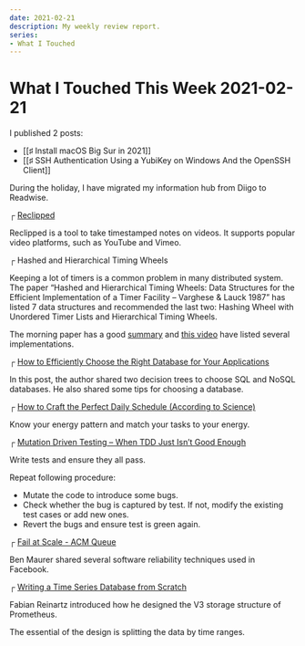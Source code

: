 ```yaml
---
date: 2021-02-21
description: My weekly review report.
series:
- What I Touched
---
```


# What I Touched This Week 2021-02-21

I published 2 posts:

* [[♯ Install macOS Big Sur in 2021]]
* [[♯ SSH Authentication Using a YubiKey on Windows And the OpenSSH Client]]

During the holiday, I have migrated my information hub from Diigo to Readwise.

<!--more-->

┌ [Reclipped](https://www.reclipped.com/)

Reclipped is a tool to take timestamped notes on videos. It supports popular video platforms, such as YouTube and Vimeo.

┌ Hashed and Hierarchical Timing Wheels

Keeping a lot of timers is a common problem in many distributed system. The paper “Hashed and Hierarchical Timing Wheels: Data Structures for the Efficient Implementation of a Timer Facility – Varghese & Lauck 1987” has listed 7 data structures and recommended the last two: Hashing Wheel with Unordered Timer Lists and Hierarchical Timing Wheels.

The morning paper has a good [summary](https://blog.acolyer.org/2015/11/23/hashed-and-hierarchical-timing-wheels/) and [this video](https://reclipped.com/docs?q=uri:https:%2F%2Fwww.youtube.com%2Fwatch%3Fv%3DAftX7rqx-Uc) have listed several implementations.

┌ [How to Efficiently Choose the Right Database for Your Applications](https://en.pingcap.com/blog/how-to-efficiently-choose-the-right-database-for-your-applications)

In this post, the author shared two decision trees to choose SQL and NoSQL databases. He also shared some tips for choosing a database.

┌ [How to Craft the Perfect Daily Schedule (According to Science)](https://blog.doist.com/daily-schedule/)

Know your energy pattern and match your tasks to your energy.

┌ [Mutation Driven Testing – When TDD Just Isn’t Good Enough](https://software.rajivprab.com/2021/02/04/mutation-driven-testing-when-tdd-just-isnt-good-enough/)

Write tests and ensure they all pass.

Repeat following procedure:

* Mutate the code to introduce some bugs.
* Check whether the bug is captured by test. If not, modify the existing test cases or add new ones.
* Revert the bugs and ensure test is green again.

┌ [Fail at Scale - ACM Queue](https://queue.acm.org/detail.cfm?id=2839461)

Ben Maurer shared several software reliability techniques used in Facebook.

┌ [Writing a Time Series Database from Scratch](https://web.archive.org/web/20220205173824/https://fabxc.org/tsdb/)

Fabian Reinartz introduced how he designed the V3 storage structure of Prometheus.

The essential of the design is splitting the data by time ranges.
